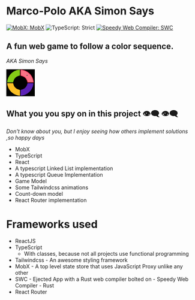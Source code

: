 # Marco-Polo AKA Simon Says
[![MobX: MobX](https://img.shields.io/badge/mobx-mobx-brightgreen)](https://mobx.js.org/README.html)
![TypeScript: Strict](https://img.shields.io/badge/typescript-strict-brightgreen.svg)
[![Speedy Web Compiler: SWC](https://img.shields.io/badge/swc-speedy%20web%20compier-brightgreen)](https://swc.rs/)

## A fun web game to follow a  color sequence.
_AKA Simon Says_


<p align="left" width="100%">
  <img width="15%" alt="marco-polo sequence" src="marco-polo.png">
</p>

## What you you spy on in this project 👁️‍🗨️️ 👁️‍🗨️️ 

_Don't know about you, but I enjoy seeing how others implement solutions ,so happy days_

- MobX
- TypeScript
- React
- A typescript Linked List implementation
- A typescript Queue Implementation
- Game Model
- Some Tailwindcss animations
- Count-down model
- React Router implementation

# Frameworks used
- ReactJS
- TypeScript
   - With classes, because  not all projects use functional programming
- Tailwindcss  - An awesome styling framework 
- MobX - A top level state store that uses JavaScript Proxy unlike any other
- SWC - Ejected App with a Rust web compiler bolted on - Speedy Web Compiler - Rust
- React Router
